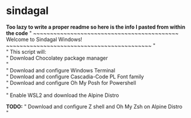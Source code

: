 # sindagal

**Too lazy to write a proper readme so here is the info I pasted from within the code**
"  ~~~~~~~~~~~~~~~~~~~~~~~~~~~~~~~~~~~~~~~~~~~ Welcome to Sindagal Windows! ~~~~~~~~~~~~~~~~~~~~~~~~~~~~~~~~~~~~~~~~~~~ 
"                                                                                                                        
"                                              This script will:                                                         
"                                       Download Chocolatey package manager                                              
"                                                                                                                        
"                                       Download and configure Windows Terminal                                          
"                                       Download and configure Cascadia-Code PL Font family                              
"                                       Download and configure Oh My Posh for Powershell                                 
"                                                                                                                       
"                                       Enable WSL2 and download the Alpine Distro                                       




**TODO:**
"                                       Download and configure Z shell and Oh My Zsh on Alpine Distro                                      
"                                                                                                                        
